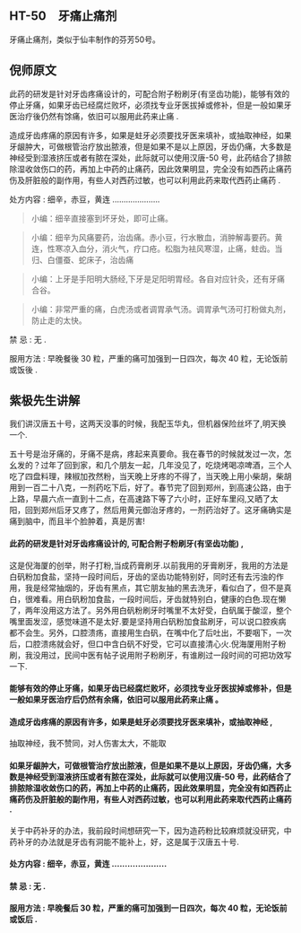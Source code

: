 ## HT-50　牙痛止痛剂

牙痛止痛剂，类似于仙丰制作的芬芳50号。

## 倪师原文

此药的研发是针对牙齿疼痛设计的，可配合附子粉刷牙(有坚齿功能)，能够有效的停止牙痛，如果牙齿已经腐烂败坏，必须找专业牙医拔掉或修补，但是一般如果牙医治疗後仍然有馀痛，依旧可以服用此药来止痛 .

造成牙齿疼痛的原因有许多，如果是蛀牙必须要找牙医来填补，或抽取神经，如果牙龈肿大，可做根管治疗放出脓液，但是如果不是以上原因，牙齿仍痛，大多数是神经受到湿液挤压或者有脓在深处，此际就可以使用汉唐-50 号，此药结合了排脓除湿收敛伤口的药，再加上中药的止痛药，因此效果明显，完全没有如西药止痛药伤及肝脏般的副作用，有些人对西药过敏，也可以利用此药来取代西药止痛药 .

处方内容 : 细辛，赤豆，黄连 .....................

> 小编：细辛直接塞到坏牙处，即可止痛。

> 小编：细辛为风痛要药，治齿痛。赤小豆，行水散血，消肿解毒要药。黄连，性寒凉入血分，消火气，疗口疮。松脂为袪风寒湿，止痛，蛀齿。当归、白僵蚕、蛇床子，治齿痛

> 小编：上牙是手阳明大肠经,下牙是足阳明胃经。各自对应针灸，还有牙痛合谷。

> 小编：非常严重的痛，白虎汤或者调胃承气汤。调胃承气汤可打粉做丸剂，防止走的太快。

禁 忌 : 无 .

服用方法 : 早晚餐後 30 粒，严重的痛可加强到一日四次，每次 40 粒，无论饭前或饭後 .

## 紫极先生讲解

我们讲汉唐五十号，这两天没事的时候，我配玉华丸，但机器保险丝坏了,明天换一个.

五十号是治牙痛的，牙痛不是病，疼起来真要命。我在春节的时候就发过一次，怎幺发的？过年了回到家，和几个朋友一起，几年没见了，吃烧烤喝凉啤酒，三个人吃了四盘料理，辣椒加孜然粉，当天晚上牙疼的不得了，当天晚上用小柴胡，柴胡用到一百二十八克，一剂药吃下后，好了。春节完了回到郑州，到高速公路，由于上路，早晨六点一直到十二点，在高速路下等了六小时，正好车里闷,又晒了太阳，回到郑州后牙又疼了，然后用黄元御治牙疼的，一剂药治好了。这牙痛确实是痛到脑中，而且半个脸肿着，真是厉害!

#### 此药的研发是针对牙齿疼痛设计的, 可配合附子粉刷牙(有坚齿功能) ,

这是倪海厦的创举，附子打粉,当成药膏刷牙.以前我用的牙膏刷牙，我用的方法是白矾粉加食盐，坚持一段时间后，牙齿的坚齿功能特别好，同时还有去污浊的作用，我是经常抽烟的，牙齿有黑点，其它朋友抽的黑去洗牙，看似白了，但不是真白，很难看。用白矾粉加食盐，一段时间后，牙齿就特别白，健康的白色.现在懒了，两年没用这方法了。另外用白矾粉刷牙时嘴里不太好受，白矾属于酸涩，整个嘴里面发涩，感觉味道不是太好.要是坚持用白矾粉加食盐刷牙，可以说口腔疾病都不会生。另外，口腔溃疡，直接用生白矾，在嘴中化了后吐出，不要咽下，一次后，口腔溃疡就会好，但口中含白矾不好受，它可以直接清心火.倪海厦用附子粉刷，我没用过，民间中医有帖子说用附子粉刷牙，有谁刷过一段时间的可把功效写一下.

#### 能够有效的停止牙痛，如果牙齿已经腐烂败坏，必须找专业牙医拔掉或修补，但是一般如果牙医治疗后仍然有余痛，依旧可以服用此药来止痛 。

#### 造成牙齿疼痛的原因有许多，如果是蛀牙必须要找牙医来填补，或抽取神经 ,

抽取神经，我不赞同，对人伤害太大，不能取

#### 如果牙龈肿大，可做根管治疗放出脓液，但是如果不是以上原因，牙齿仍痛，大多数是神经受到湿液挤压或者有脓在深处，此际就可以使用汉唐-50 号，此药结合了排脓除湿收敛伤口的药，再加上中药的止痛药，因此效果明显，完全没有如西药止痛药伤及肝脏般的副作用，有些人对西药过敏，也可以利用此药来取代西药止痛药 .

关于中药补牙的办法，我前段时间想研究一下，因为造药粉比较麻烦就没研究，中药补牙的办法就是牙齿有洞能不能补上，好，这是属于汉唐五十号.

#### 处方内容 : 细辛，赤豆，黄连 .....................

#### 禁 忌 : 无 .

#### 服用方法 : 早晚餐后 30 粒，严重的痛可加强到一日四次，每次 40 粒，无论饭前或饭后 .
